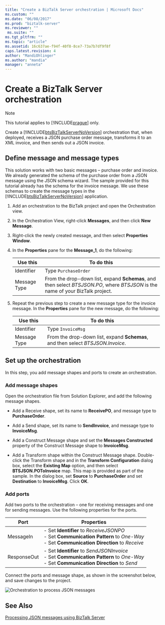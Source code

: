 ```yaml
---
title: "Create a BizTalk Server orchestration | Microsoft Docs"
ms.custom: ""
ms.date: "06/08/2017"
ms.prod: "biztalk-server"
ms.reviewer: ""
 ms.suite: ""
ms.tgt_pltfrm: ""
ms.topic: "article"
ms.assetid: 16c637ae-f94f-40f8-8ce7-73a7b7df9f8f
caps.latest.revision: 4
author: "MandiOhlinger"
ms.author: "mandia"
manager: "anneta"
---
```

# Create a BizTalk Server orchestration
> [!NOTE]
>  This tutorial applies to [!INCLUDE[prague](../includes/prague-md.md)] only.  
  
 Create a [!INCLUDE[btsBizTalkServerNoVersion](../includes/btsbiztalkservernoversion-md.md)] orchestration that, when deployed, receives a JSON purchase order message, transforms it to an XML invoice, and then sends out a JSON invoice.  
  
## Define message and message types  
 This solution works with two basic messages – purchase order and invoice. We already generated the schema of the purchase order from a JSON message using the JSON schema wizard. The sample provided for this tutorial already has the schema for the invoice message. We use these schemas to create the message types in the [!INCLUDE[btsBizTalkServerNoVersion](../includes/btsbiztalkservernoversion-md.md)] application.  
  
1.  Add an orchestration to the BizTalk project and open the Orchestration view.  
  
2.  In the Orchestration View, right-click **Messages**, and then click **New Message**.  
  
3.  Right-click the newly created message, and then select **Properties Window**.  
  
4.  In the **Properties** pane for the **Message_1**, do the following:  
  
    |Use this|To do this|  
    |--------------|----------------|  
    |Identifier|Type `PurchaseOrder`|  
    |Message Type|From the drop-down list, expand **Schemas**, and then select *BTSJSON.PO*, where *BTSJSON* is the name of your BizTalk project.|  
  
5.  Repeat the previous step to create a new message type for the invoice message. In the **Properties** pane for the new message, do the following:  
  
    |Use this|To do this|  
    |--------------|----------------|  
    |Identifier|Type `InvoiceMsg`|  
    |Message Type|From the drop-down list, expand **Schemas**, and then select *BTSJSON.Invoice*.|  
  
## Set up the orchestration  
 In this step, you add message shapes and ports to create an orchestration.  
  
### Add message shapes  
 Open the orchestration file from Solution Explorer, and add the following message shapes.  
  
-   Add a Receive shape, set its name to **ReceivePO**, and message type to **PurchaseOrder**.  
  
-   Add a Send shape, set its name to **SendInvoice**, and message type to **InvoiceMsg**.  
  
-   Add a Construct Message shape and set the **Messages Constructed** property of the Construct Message shape to **InvoiceMsg**.  
  
-   Add a Transform shape within the Construct Message shape. Double-click the Transform shape and in the **Transform Configuration** dialog box, select the **Existing Map** option, and then select **BTSJSON.POToInvoice** map. This map is provided as part of the sample. In the dialog box, set **Source** to **PurchaseOrder** and set **Destination** to **InvoiceMsg**. Click **OK**.  
  
### Add ports  
 Add two ports to the orchestration – one for receiving messages and one for sending messages. Use the following properties for the ports.  
  
|Port|Properties|  
|----------|----------------|  
|MessageIn|-   Set **Identifier** to *ReceiveJSONPO*<br />-   Set **Communication Pattern** to *One-Way*<br />-   Set **Communication Direction** to *Receive*|  
|ResponseOut|-   Set **Identifier** to *SendJSONInvoice*<br />-   Set **Communication Pattern** to *One-Way*<br />-   Set **Communication Direction** to *Send*|  
  
 Connect the ports and message shape, as shown in the screenshot below, and save changes to the project.  
  
 ![Orchestration to process JSON messages](../core/media/btsjson-orchestration.png "BTSJSON_Orchestration")  
  
## See Also  
 [Processing JSON messages using BizTalk Server](../core/processing-json-messages-using-biztalk-server.md)